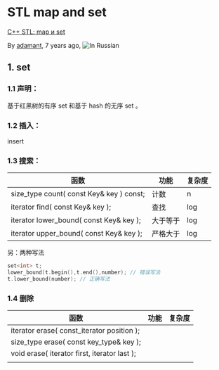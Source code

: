 # STL map and set

[C++ STL: map и set](https://codeforces.com/blog/entry/9702)

By [adamant](https://codeforces.com/profile/adamant), 7 years ago, ![In Russian](https://sta.codeforces.com/s/81190/images/flags/24/ru.png)

## 1. set

### 1.1 声明：

基于红黑树的有序 set 和基于 hash 的无序 set 。

### 1.2 插入：

insert

### 1.3 搜索：

| 函数                                     | 功能     | 复杂度 |
| ---------------------------------------- | -------- | ------ |
| size_type count( const Key& key ) const; | 计数     | n      |
| iterator find( const Key& key );         | 查找     | log    |
| iterator lower_bound( const Key& key );  | 大于等于 | log    |
| iterator upper_bound( const Key& key );  | 严格大于 | log    |

另：两种写法

```c++
set<int> t;
lower_bound(t.begin(),t.end(),number); // 错误写法
t.lower_bound(number); // 正确写法
```

### 1.4 删除

| 函数                                         | 功能 | 复杂度 |
| -------------------------------------------- | ---- | ------ |
| iterator erase( const_iterator position );   |      |        |
| size_type erase( const key_type& key );      |      |        |
| void erase( iterator first, iterator last ); |      |        |
|                                              |      |        |

